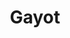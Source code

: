 ---
blog: http://www.gayot.com/blog/
logohandle: gayot
sort: gayot
title: Gayot
website: http://www.gayot.com/
youtube: https://www.youtube.com/user/GAYOTcom
---